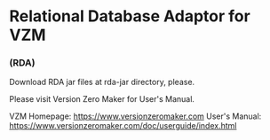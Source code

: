 # Relational Database Adaptor for VZM
### (RDA)

Download RDA jar files at rda-jar directory, please.

Please visit Version Zero Maker for User's Manual.

VZM Homepage: https://www.versionzeromaker.com
User's Manual: https://www.versionzeromaker.com/doc/userguide/index.html


<!--
Memo: git config http.postbuffer 524288000
-->
